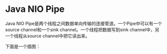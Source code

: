 # Java NIO Pipe

Java NIO Pipe是两个线程之间数据单向传输的连接管道。一个Pipe中可以有一个source channel和一个sink channel。一个线程把数据写到sink channel中，另一个线程从source channel中把它读出来。

下面是一个插图：

